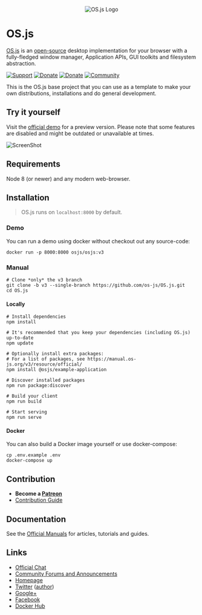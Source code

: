 <p align="center">
  <img alt="OS.js Logo" src="https://raw.githubusercontent.com/os-js/gfx/master/logo-big.png" />
</p>

# OS.js

[OS.js](https://www.os-js.org/) is an [open-source](https://raw.githubusercontent.com/os-js/OS.js/master/LICENSE) desktop implementation for your browser with a fully-fledged window manager, Application APIs, GUI toolkits and filesystem abstraction.

[![Support](https://img.shields.io/badge/patreon-support-orange.svg)](https://www.patreon.com/user?u=2978551&ty=h&u=2978551)
[![Donate](https://img.shields.io/badge/liberapay-donate-yellowgreen.svg)](https://liberapay.com/os-js/)
[![Donate](https://img.shields.io/badge/paypal-donate-yellow.svg)](https://www.paypal.com/cgi-bin/webscr?cmd=_donations&business=andersevenrud%40gmail%2ecom&lc=NO&currency_code=USD&bn=PP%2dDonationsBF%3abtn_donate_SM%2egif%3aNonHosted)
[![Community](https://img.shields.io/badge/join-community-green.svg)](https://community.os-js.org/)

This is the OS.js base project that you can use as a template to make your own distributions, installations and do general development.

## Try it yourself

Visit the [official demo](https://demo.os-js.org/v3/) for a preview version. Please note that some features are disabled and might be outdated or unavailable at times.

![ScreenShot](https://www.os-js.org/screenshot.png)

## Requirements

Node 8 (or newer) and any modern web-browser.

## Installation

> OS.js runs on `localhost:8000` by default.

### Demo

You can run a demo using docker without checkout out any source-code:

```
docker run -p 8000:8000 osjs/osjs:v3
```

### Manual

```
# Clone *only* the v3 branch
git clone -b v3 --single-branch https://github.com/os-js/OS.js.git
cd OS.js
```

#### Locally

```
# Install dependencies
npm install

# It's recommended that you keep your dependencies (including OS.js) up-to-date
npm update

# Optionally install extra packages:
# For a list of packages, see https://manual.os-js.org/v3/resource/official/
npm install @osjs/example-application

# Discover installed packages
npm run package:discover

# Build your client
npm run build

# Start serving
npm run serve
```

#### Docker

You can also build a Docker image yourself or use docker-compose:

```
cp .env.example .env
docker-compose up
```

## Contribution

* **Become a [Patreon](https://www.patreon.com/user?u=2978551&ty=h&u=2978551)**
* [Contribution Guide](https://github.com/os-js/OS.js/blob/v3/CONTRIBUTING.md)

## Documentation

See the [Official Manuals](https://manual.os-js.org/v3/) for articles, tutorials and guides.

## Links

* [Official Chat](https://gitter.im/os-js/OS.js)
* [Community Forums and Announcements](https://community.os-js.org/)
* [Homepage](https://os-js.org/)
* [Twitter](https://twitter.com/osjsorg) ([author](https://twitter.com/andersevenrud))
* [Google+](https://plus.google.com/b/113399210633478618934/113399210633478618934)
* [Facebook](https://www.facebook.com/os.js.org)
* [Docker Hub](https://hub.docker.com/u/osjs/)
